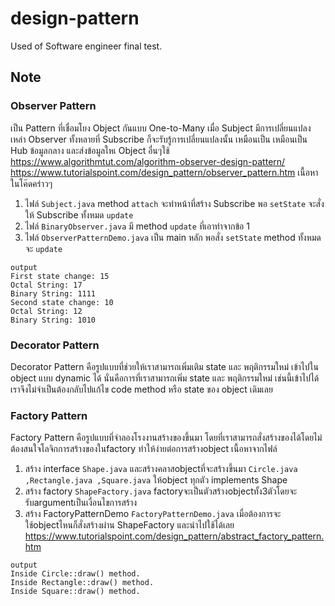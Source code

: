 # design-pattern
Used of Software engineer final test.

## Note

### Observer Pattern
เป็น Pattern ที่เชื่อมโยง Object กันแบบ One-to-Many เมื่อ​ Subject มีการเปลี่ยนแปลง เหล่า Observer ทั้งหลายที่ Subscribe ก็จะรับรู้การเปลี่ยนแปลงนั้น เหมือนเป็น เหมือนเป็น Hub ข้อมูลกลาง และส่งข้อมูลใหเ Object อื่นๆใช้
https://www.algorithmtut.com/algorithm-observer-design-pattern/
https://www.tutorialspoint.com/design_pattern/observer_pattern.htm
เนื้อหาในโค๊ดคร่าวๆ
1. ไฟล์ `Subject.java` method `attach` จะทำหน้าที่สร้าง Subscribe พอ `setState` จะสั่งให้ Subscribe ทั้งหมด `update`
2. ไฟล์ `BinaryObserver.java` มี method `update` ที่เอาทำจากข้อ 1
3. ไฟล์ `ObserverPatternDemo.java` เป็น main หลัก พอสั่ง `setState` method ทั้งหมดจะ `update`
```
output
First state change: 15
Octal String: 17
Binary String: 1111
Second state change: 10
Octal String: 12
Binary String: 1010
```


### Decorator Pattern
Decorator Pattern คือรูปแบบที่ช่วยให้เราสามารถเพิ่มเติม state และ พฤติกรรมใหม่ เข้าไปใน object แบบ dynamic ได้ นั่นคือการที่เราสามารถเพิ่ม state และ พฤติกรรมใหม่ เช่นนี้เข้าไปได้ เราจึงไม่จำเป็นต้องกลับไปแก้ไข code method หรือ state ของ object เดิมเลย

### Factory Pattern
Factory Pattern คือรูปแบบที่จำลองโรงงานสร้างของขึ้นมา โดยที่เราสามารถสั่งสร้างของได้โดยไม่ต้องสนใจโลจิกการสร้างของในfactory ทำให้ง่ายต่อการสร้างobject
เนื้อหาจากไฟล์
1. สร้าง interface `Shape.java` และสร้างคลาสobjectที่จะสร้างขึ้นมา `Circle.java ,Rectangle.java ,Square.java` ให้object ทุกตัว implements Shape
2. สร้าง factory `ShapeFactory.java` factoryจะเป็นตัวสร้างobjectทั้ง3ตัวโดยจะรับargumentเป็นเงื่อนไขการสร้าง
3. สร้าง FactoryPatternDemo `FactoryPatternDemo.java` เมื่อต้องการจะใช้objectไหนก็สั่งสร้างผ่าน ShapeFactory และนำไปใช้ได้เลย
https://www.tutorialspoint.com/design_pattern/abstract_factory_pattern.htm
```
output
Inside Circle::draw() method.
Inside Rectangle::draw() method.
Inside Square::draw() method.
```

